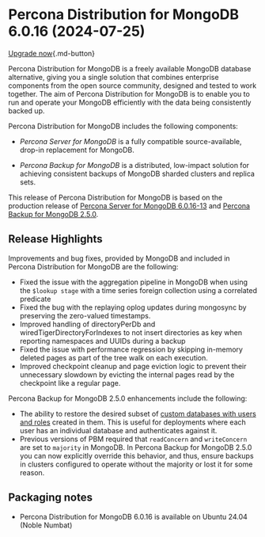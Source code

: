 # Percona Distribution for MongoDB 6.0.16 (2024-07-25)

[Upgrade now](minor-upgrade.md){.md-button}


Percona Distribution for MongoDB is a freely available MongoDB database alternative, giving you a single solution that combines enterprise components from the open source community, designed and tested to work together. The aim of Percona Distribution for MongoDB is to enable you to run and operate your
MongoDB efficiently with the data being consistently backed up.


Percona Distribution for MongoDB includes the following components:

* *Percona Server for MongoDB* is a fully compatible source-available, drop-in replacement
for MongoDB.

* *Percona Backup for MongoDB* is a distributed, low-impact solution for achieving
consistent backups of MongoDB sharded clusters and replica sets.

This release of Percona Distribution for MongoDB is based on the production release of [Percona Server for MongoDB 6.0.16-13](https://docs.percona.com/percona-server-for-mongodb/6.0/release_notes/6.0.16-13.html) and [Percona Backup for MongoDB 2.5.0](https://docs.percona.com/percona-backup-mongodb/release-notes/2.5.0.html).


## Release Highlights

Improvements and bug fixes, provided by MongoDB and included in Percona Distribution for MongoDB are the following:

* Fixed the issue with the aggregation pipeline in MongoDB when using the `$lookup stage` with a time series foreign collection using a correlated predicate
* Fixed the bug with the replaying oplog updates during mongosync by preserving the zero-valued timestamps.
* Improved handling of directoryPerDb and wiredTigerDirectoryForIndexes to not insert directories as key when reporting namespaces and UUIDs during a backup   
* Fixed the issue with performance regression by skipping in-memory deleted pages as part of the tree walk on each execution.
* Improved checkpoint cleanup and page eviction logic to prevent their unnecessary slowdown by evicting the internal pages read by the checkpoint like a regular page. 

Percona Backup for MongoDB 2.5.0 enhancements include the following:

* The ability to restore the desired subset of [custom databases with users and roles](https://docs.percona.com/percona-backup-mongodb/features/selective-backup.html#restore-a-database-with-users-and-roles) created in them. This is useful for deployments where each user has an individual database and authenticates against it.
* Previous versions of PBM required that `readConcern` and `writeConcern` are set to `majority` in MongoDB. In Percona Backup for MongoDB 2.5.0 you can now explicitly override this behavior, and thus, ensure backups in clusters configured to operate without the majority or lost it for some reason.

## Packaging notes

* Percona Distribution for MongoDB 6.0.16 is available on Ubuntu 24.04 (Noble Numbat)

